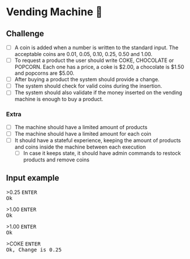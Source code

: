 # Vending Machine 💸

## Challenge

- [ ] A coin is added when a number is written to the standard input. The acceptable coins are 0.01, 0.05, 0.10, 0.25, 0.50 and 1.00.
- [ ] To request a product the user should write COKE, CHOCOLATE or POPCORN. Each one has a price, a coke is $2.00, a chocolate is $1.50 and popcorns are $5.00.
- [ ] After buying a product the system should provide a change.
- [ ] The system should check for valid coins during the insertion.
- [ ] The system should also validate if the money inserted on the vending machine is enough to buy a product.

### Extra

- [ ] The machine should have a limited amount of products
- [ ] The machine should have a limited amount for each coin
- [ ] It should have a stateful experience, keeping the amount of products and coins inside the machine between each execution
  - [ ] In case it keeps state, it should have admin commands to restock products and remove coins 

## Input example

\>0.25 <kbd>ENTER</kdb>
<br/>
Ok

\>1.00 <kbd>ENTER</kdb>
<br/>
Ok

\>1.00 <kbd>ENTER</kdb>
<br/>
Ok

\>COKE <kbd>ENTER</kdb>
<br/>
Ok, Change is 0.25

